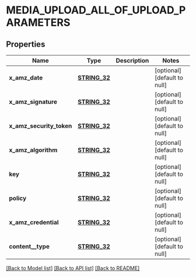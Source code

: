 # MEDIA_UPLOAD_ALL_OF_UPLOAD_PARAMETERS

## Properties
Name | Type | Description | Notes
------------ | ------------- | ------------- | -------------
**x_amz_date** | [**STRING_32**](STRING_32.md) |  | [optional] [default to null]
**x_amz_signature** | [**STRING_32**](STRING_32.md) |  | [optional] [default to null]
**x_amz_security_token** | [**STRING_32**](STRING_32.md) |  | [optional] [default to null]
**x_amz_algorithm** | [**STRING_32**](STRING_32.md) |  | [optional] [default to null]
**key** | [**STRING_32**](STRING_32.md) |  | [optional] [default to null]
**policy** | [**STRING_32**](STRING_32.md) |  | [optional] [default to null]
**x_amz_credential** | [**STRING_32**](STRING_32.md) |  | [optional] [default to null]
**content__type** | [**STRING_32**](STRING_32.md) |  | [optional] [default to null]

[[Back to Model list]](../README.md#documentation-for-models) [[Back to API list]](../README.md#documentation-for-api-endpoints) [[Back to README]](../README.md)


